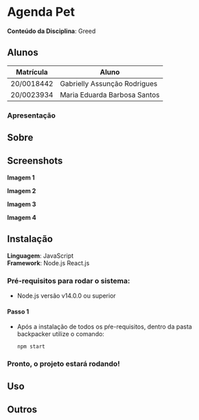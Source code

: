 # Agenda Pet

**Conteúdo da Disciplina**: Greed<br>

## Alunos
|Matrícula | Aluno |
| -- | -- |
| 20/0018442  |  Gabrielly Assunção Rodrigues |
| 20/0023934|  Maria Eduarda Barbosa Santos |

### Apresentação

## Sobre

## Screenshots

**Imagem 1** 

**Imagem 2**

**Imagem 3**

**Imagem 4**

## Instalação 
**Linguagem**: JavaScript<br>
**Framework**: Node.js React.js<br>
### Pré-requisitos para rodar o sistema:

- Node.js versão v14.0.0 ou superior <br>
#### Passo 1

- Após a instalação de todos os pŕe-requisitos, dentro da pasta backpacker utilize o comando:
  ```
  npm start
### Pronto, o projeto estará rodando!

## Uso 

## Outros 
